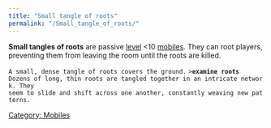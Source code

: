 ```yaml
---
title: "Small tangle of roots"
permalink: "/Small_tangle_of_roots/"
---
```


**Small tangles of roots** are passive [level](level "wikilink") \<10
[mobiles](mobile "wikilink"). They can root players, preventing them
from leaving the room until the roots are killed.

`A small, dense tangle of roots covers the ground.`
`>`**`examine roots`**
`Dozens of long, thin roots are tangled together in an intricate network. They`
`seem to slide and shift across one another, constantly weaving new patterns.`

[Category: Mobiles](Category:_Mobiles "wikilink")